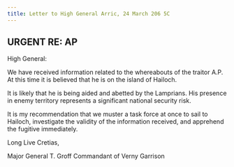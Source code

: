 ```yaml
---
title: Letter to High General Arric, 24 March 206 5C
---
```

## URGENT RE: AP

High General:

We have received information related to the whereabouts of the traitor A.P. At this time it is believed that he is on the island of Hailoch. 

It is likely that he is being aided and abetted by the Lamprians. His presence in enemy territory represents a significant national security risk. 

It is my recommendation that we muster a task force at once to sail to Hailoch, investigate the validity of the information received, and apprehend the fugitive immediately.

Long Live Cretias, 

Major General T. Groff
Commandant of Verny Garrison
